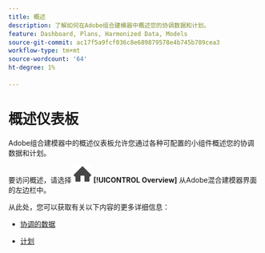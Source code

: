 ```yaml
---
title: 概述
description: 了解如何在Adobe组合建模器中概述您的协调数据和计划。
feature: Dashboard, Plans, Harmonized Data, Models
source-git-commit: ac17f5a9fcf036c8e689879578e4b745b789cea3
workflow-type: tm+mt
source-wordcount: '64'
ht-degree: 1%

---
```



# 概述仪表板


Adobe组合建模器中的概述仪表板允许您通过各种可配置的小组件概述您的协调数据和计划。

要访问概述，请选择 ![主页](../assets/icons/Home.svg) **[!UICONTROL Overview]** 从Adobe混合建模器界面的左边栏中。

从此处，您可以获取有关以下内容的更多详细信息：

* [协调的数据](harmonized-data.md)

* [计划](plans.md)

